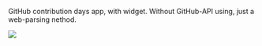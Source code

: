 GitHub contribution days app, with widget. Without GitHub-API using, just a web-parsing nethod.

![](https://github.com/yuriypashkov/GutHubWidget/blob/main/screen.jpg)
